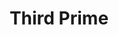---
layout: firm_page
title: "Third Prime"
id: "thirdprime.vc"
permalink: "/thirdprimethirdprime.vc/"
website: "https://thirdprime.vc"
offices: "New York (United States), Nashville (United States)"
investment_stages: "Pre-Seed, Seed, Series A"
portfolio_companies: "AbbeyCross, Acctual, Alternative, Alto Solutions, Autobiographer, Benable, Bops, CalmWave, Chaos Labs, Chime Financial, Circle, Circuit Mind, Clearest Health, Climb Credit, Clora, Croissant, Cubby, Curacity, Datch, Edgevana, Everstar, Fairplay AI, Finerio Connect, First Resonance, For Days, Fruitful, Galleon, GamerGains, GreenSpark, Halborn, HouseAmp, Inspiren, Instnt, January, Jar, Kafene, Latch, Layer3, Laylo, LoanStreet, Medallion, MoneyKit, Monite, Moonware, New Primal, NewtonX, Nova Labs, Octane, OneVillage, Parfin, Paywatch, Petal, Phase Change Energy Solutions, Prism Data, Qwoted, Rize, Salt Labs, Side, Slip.Stream, Spruce, Spur, Starship, Stell, Strongest, TemperPack, Thoropass, TwentyEight, ValidMind, Verisoul, Wayleadr, Wethos, WhoSay, Yellow Card, ZipDrug"
portfolio_link: "https://thirdprime.vc/portfolio"
investment_markets: "FinTech, PropTech, IndustrialTech, HealthTech, AI, Blockchain, Real Estate, Consumer, Supply Chain, Manufacturing, Energy, Logistics, Financial Services, Gaming, Recycling, Education, Travel, Insurance"
founded_year: "2016"
description: "Third Prime is a leading early-stage venture capital firm based in New York and Nashville. They focus on optimizing outcomes for founders and capital partners, prioritizing independence, rigor, and focus. Their investments span diverse sectors, including fintech, proptech, and others."
linkedin: "https://www.linkedin.com/company/third-prime/"
twitter: "https://twitter.com/thirdprimevc"
instagram: ""
team_page: "https://thirdprime.vc/team"
investor_type: "Venture Capital"
crunchbase: "https://www.crunchbase.com/organization/third-prime"
pitchbook: "https://pitchbook.com/profiles/investor/153539-65"

# SEO Optimization
meta_title: "Third Prime - VC Firm - projectstartups.com"
meta_description: "Third Prime, Third Prime is a leading early-stage venture capital firm based in New York and Nashville. They focus on optimizing outcomes for founders and capital ..."
meta_keywords: "Third Prime, FinTech, PropTech, IndustrialTech, HealthTech, AI, Blockchain, Real Estate, Consumer, Supply Chain, Manufacturing, Energy, Logistics, Financial Services, Gaming, Recycling, Education, Travel, Insurance, VC firm, venture capital, startup investor, projectstartups.com"
canonical_url: "https://vc.projectstartups.com/thirdprimethirdprime.vc/"
---